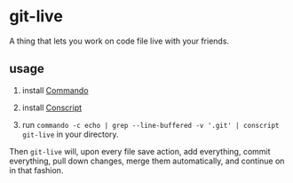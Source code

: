 git-live
==

A thing that lets you work on code file live with your friends.


usage
--

1) install [Commando](https://github.com/sordina/Commando)

1) install [Conscript](https://github.com/sordina/Conscript)

1) run `commando -c echo | grep --line-buffered -v '.git' | conscript git-live` in your directory.

Then `git-live` will, upon every file save action, add everything, commit everything, pull down changes, merge them automatically, and continue on in that fashion.
